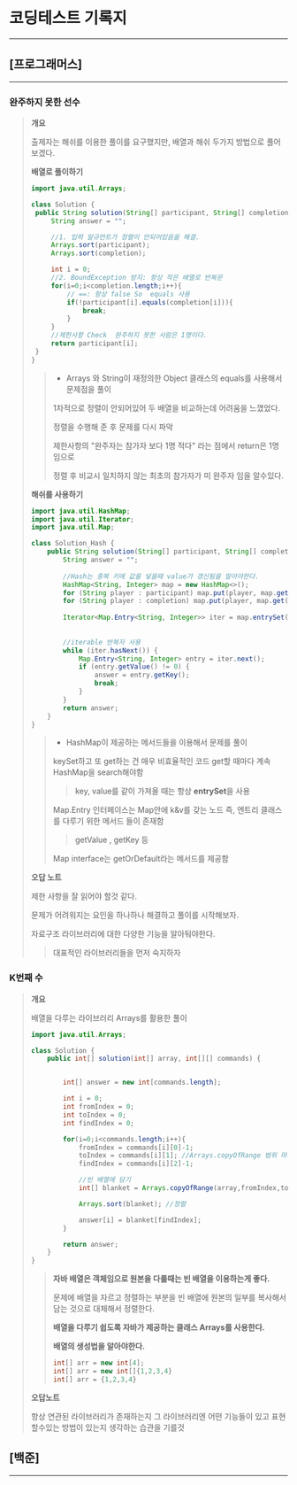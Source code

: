 # 코딩테스트 기록지

---



## [프로그래머스]

---

### **완주하지 못한 선수**

> **개요**
>
> 출제자는 해쉬를 이용한 풀이를 요구했지만, 배열과 해쉬 두가지 방법으로 풀어보겠다.
>
> 
>
> **배열로 풀이하기**
>
> ~~~java
> import java.util.Arrays;
> 
> class Solution {
>  public String solution(String[] participant, String[] completion) {
>      String answer = "";
> 
>      //1. 입력 알규먼트가 정렬이 안되어있음을 해결.
>      Arrays.sort(participant); 
>      Arrays.sort(completion);
> 
>      int i = 0;  
>      //2. BoundException 방지: 항상 작은 배열로 반복문
>      for(i=0;i<completion.length;i++){
>          // ==: 항상 false So  equals 사용
>          if(!participant[i].equals(completion[i])){ 
>              break;
>          }  
>      }  
>      //제한사항 Check  완주하지 못한 사람은 1명이다.
>      return participant[i];
>  }
> }
> 
> ~~~
>
> > + Arrays 와 String이 재정의한 Object 클래스의 equals를 사용해서 문제점을 풀이
> >
> > 1차적으로 정렬이 안되어있어 두 배열을 비교하는데 어려움을 느꼈었다.
> >
> > 정렬을 수행해 준 후 문제를 다시 파악
> >
> > 제한사항의 "완주자는 참가자 보다 1명 적다" 라는 점에서 return은 1명 임으로
> >
> > 정렬 후 비교시 일치하지 않는 최초의 참가자가 미 완주자 임을 알수있다.
>
> **해쉬를 사용하기**
>
> ~~~java
> import java.util.HashMap;
> import java.util.Iterator;
> import java.util.Map;
> 
> class Solution_Hash {
>     public String solution(String[] participant, String[] completion) {
>         String answer = "";
>         
>         //Hash는 중복 키에 값을 넣을때 value가 갱신됨을 알아야한다.
>         HashMap<String, Integer> map = new HashMap<>();
>         for (String player : participant) map.put(player, map.getOrDefault(player, 0) + 1); //new! getOrDefault
>         for (String player : completion) map.put(player, map.get(player) - 1);
>         
>         Iterator<Map.Entry<String, Integer>> iter = map.entrySet().iterator(); //key, value를 같이 가져올 때는 항상 entrySet을 사용
>         
>         
>         //iterable 반복자 사용
>         while (iter.hasNext()) {
>             Map.Entry<String, Integer> entry = iter.next();
>             if (entry.getValue() != 0) {
>                 answer = entry.getKey();
>                 break;
>             }
>         }
>         return answer;
>     }
> }
> ~~~
>
> > + HashMap이 제공하는 메서드들을 이용해서 문제를 풀이
> >
> > keySet하고 또 get하는 건 매우 비효율적인 코드  get할 때마다 계속 HashMap을 search해야함
> >
> > > key, value를 같이 가져올 때는 항상 **entrySet**을 사용
> >
> > Map.Entry 인터페이스는 Map안에 k&v를 갖는 노드 즉, 엔트리 클래스를 다루기 위한 메서드 들이 존재함
> >
> > > getValue , getKey 등
> >
> > Map interface는 getOrDefault라는 메서드를 제공함
>
> **오답 노트**
>
> 제한 사항을 잘 읽어야 할것 같다.
>
> 문제가 어려워지는 요인을 하나하나 해결하고 풀이를 시작해보자.
>
> 자료구조 라이브러리에 대한 다양한 기능을 알아둬야한다.
>
> > 대표적인 라이브러리들을 먼저 숙지하자



### K번째 수

> **개요**
>
> 배열을 다루는 라이브러리 Arrays를 활용한 풀이
>
> 
>
> ~~~java
> import java.util.Arrays;
> 
> class Solution {
>     public int[] solution(int[] array, int[][] commands) {
> 
> 
>         int[] answer = new int[commands.length];
> 
>         int i = 0;
>         int fromIndex = 0;
>         int toIndex = 0;
>         int findIndex = 0;
> 
>         for(i=0;i<commands.length;i++){
>             fromIndex = commands[i][0]-1;
>             toIndex = commands[i][1]; //Arrays.copyOfRange 범위 마지막 인덱스 포함 안시킴 따라서 -1 안함
>             findIndex = commands[i][2]-1;
> 
>             //빈 배열에 담기
>             int[] blanket = Arrays.copyOfRange(array,fromIndex,toIndex);
> 
>             Arrays.sort(blanket); //정렬
> 
>             answer[i] = blanket[findIndex];
>         }
> 
>         return answer;
>     }
> }
> ~~~
>
> > **자바 배열은 객체임으로 원본을 다룰때는 빈 배열을 이용하는게 좋다.**
> >
> > 문제에 배열을 자르고 정렬하는 부분을 빈 배열에 원본의 일부를 복사해서 담는 것으로 대체해서 정렬한다.
> >
> > 
> >
> > **배열을 다루기 쉽도록 자바가 제공하는 클래스 Arrays를 사용한다.** 
> >
> > 
> >
> > **배열의 생성법을 알아야한다.**
> >
> > ~~~java
> > int[] arr = new int[4];
> > int[] arr = new int[]{1,2,3,4}
> > int[] arr = {1,2,3,4}
> > ~~~
>
> 
>
> **오답노트**
>
> 항상 연관된 라이브러리가 존재하는지 그 라이브러리엔 어떤 기능들이 있고 표현할수있는 방법이 있는지 생각하는 습관을 기를것







## [백준]

---
